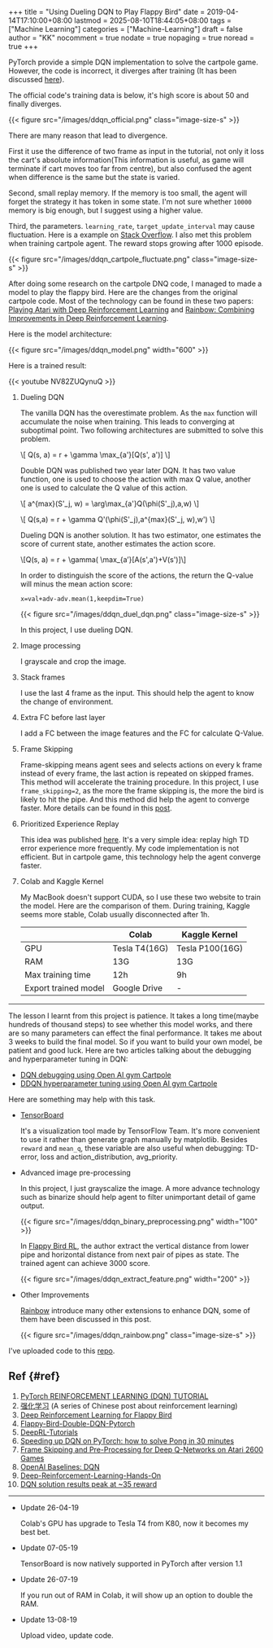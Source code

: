+++
title = "Using Dueling DQN to Play Flappy Bird"
date = 2019-04-14T17:10:00+08:00
lastmod = 2025-08-10T18:44:05+08:00
tags = ["Machine Learning"]
categories = ["Machine-Learning"]
draft = false
author = "KK"
nocomment = true
nodate = true
nopaging = true
noread = true
+++

PyTorch provide a simple DQN implementation to solve the cartpole game. However, the code is incorrect, it diverges after training (It has been discussed [here](https://discuss.pytorch.org/t/dqn-example-from-pytorch-diverged/4123)).

The official code's training data is below, it's high score is about 50 and finally diverges.

{{< figure src="/images/ddqn_official.png" class="image-size-s" >}}

There are many reason that lead to divergence.

First it use the difference of two frame as input in the tutorial, not only it loss the cart's absolute information(This information is useful, as game will terminate if cart moves too far from centre), but also confused the agent when difference is the same but the state is varied.

Second, small replay memory. If the memory is too small, the agent will forget the strategy it has token in some state. I'm not sure whether `10000` memory is big enough, but I suggest using a higher value.

Third, the parameters. `learning_rate`, `target_update_interval` may cause fluctuation. Here is a example on [Stack Overflow](https://stackoverflow.com/questions/49837204/performance-fluctuates-as-it-is-trained-with-dqn). I also met this problem when training cartpole agent. The reward stops growing after 1000 episode.

{{< figure src="/images/ddqn_cartpole_fluctuate.png" class="image-size-s" >}}

After doing some research on the cartpole DNQ code, I managed to made a model to play the flappy bird. Here are the changes from the original cartpole code. Most of the technology can be found in these two papers: [Playing Atari with Deep Reinforcement Learning](https://arxiv.org/abs/1312.5602) and [Rainbow: Combining Improvements in Deep Reinforcement Learning](https://arxiv.org/abs/1710.02298).

Here is the model architecture:

{{< figure src="/images/ddqn_model.png" width="600" >}}

Here is a trained result:

{{&lt; youtube NV82ZUQynuQ &gt;}}

1.  Dueling DQN

    The vanilla DQN has the overestimate problem. As the `max` function will accumulate the noise when training. This leads to converging at suboptimal point. Two following architectures are submitted to solve this problem.

    \\[ Q(s, a) = r + \gamma \max\_{a'}[Q(s', a')] \\]

    Double DQN was published two year later DQN. It has two value function, one is used to choose the action with max Q value, another one is used to calculate the Q value of this action.

    \\[ a^{max}(S'\_j, w) = \arg\max\_{a'}Q(\phi(S'\_j),a,w) \\]

    \\[ Q(s,a) = r + \gamma Q'(\phi(S'\_j),a^{max}(S'\_j, w),w') \\]

    Dueling DQN is another solution. It has two estimator, one estimates the score of current state, another estimates the action score.

    \\[Q(s, a) = r + \gamma( \max\_{a’}[A(s',a')+V(s')]\\]

    In order to distinguish the score of the actions, the return the Q-value will minus the mean action score:

    `x=val+adv-adv.mean(1,keepdim=True)`

    {{< figure src="/images/ddqn_duel_dqn.png" class="image-size-s" >}}

    In this project, I use dueling DQN.

2.  Image processing

    I grayscale and crop the image.

3.  Stack frames

    I use the last 4 frame as the input. This should help the agent to know the change of environment.

4.  Extra FC before last layer

    I add a FC between the image features and the FC for calculate Q-Value.

5.  Frame Skipping

    Frame-skipping means agent sees and selects actions on every k frame instead of every frame, the last action is repeated on skipped frames. This method will accelerate the training procedure. In this project, I use `frame_skipping=2`, as the more the frame skipping is, the more the bird is likely to hit the pipe. And this method did help the agent to converge faster. More details can be found in this [post](https://danieltakeshi.github.io/2016/11/25/frame-skipping-and-preprocessing-for-deep-q-networks-on-atari-2600-games/).

6.  Prioritized Experience Replay

    This idea was published [here](https://arxiv.org/abs/1511.05952). It's a very simple idea: replay high TD error experience more frequently. My code implementation is not efficient. But in cartpole game, this technology help the agent converge faster.

7.  Colab and Kaggle Kernel

    My MacBook doesn't support CUDA, so I use these two website to train the model. Here are the comparison of them. During training, Kaggle seems more stable, Colab usually disconnected after 1h.

    |                      | Colab         | Kaggle Kernel   |
    |----------------------|---------------|-----------------|
    | GPU                  | Tesla T4(16G) | Tesla P100(16G) |
    | RAM                  | 13G           | 13G             |
    | Max training time    | 12h           | 9h              |
    | Export trained model | Google Drive  | -               |

---

The lesson I learnt from this project is patience. It takes a long time(maybe hundreds of thousand steps) to see whether this model works, and there are so many parameters can effect the final performance. It takes me about 3 weeks to build the final model. So if you want to build your own model, be patient and good luck. Here are two articles talking about the debugging and hyperparameter tuning in DQN:

-   [DQN debugging using Open AI gym Cartpole](https://adgefficiency.com/dqn-debugging/)
-   [DDQN hyperparameter tuning using Open AI gym Cartpole](https://adgefficiency.com/dqn-tuning/)

Here are something may help with this task.

-   [TensorBoard](https://www.tensorflow.org/guide/summaries_and_tensorboard)

    It's a visualization tool made by TensorFlow Team. It's more convenient to use it rather than generate graph manually by matplotlib. Besides `reward` and `mean_q`, these variable are also useful when debugging: TD-error, loss and action_distribution, avg_priority.

-   Advanced image pre-processing

    In this project, I just grayscalize the image. A more advance technology such as binarize should help agent to filter unimportant detail of game output.

    {{< figure src="/images/ddqn_binary_preprocessing.png" width="100" >}}

    In [Flappy Bird RL](https://sarvagyavaish.github.io/FlappyBirdRL/), the author extract the vertical distance from lower pipe and horizontal distance from next pair of pipes as state. The trained agent can achieve 3000 score.

    {{< figure src="/images/ddqn_extract_feature.png" width="200" >}}

<!--listend-->

-   Other Improvements

    [Rainbow](https://arxiv.org/abs/1710.02298) introduce many other extensions to enhance DQN, some of them have been discussed in this post.

    {{< figure src="/images/ddqn_rainbow.png" class="image-size-s" >}}

I've uploaded code to this [repo](https://github.com/bebound/flappy-bird-dqn).


## Ref {#ref}

1.  [PyTorch REINFORCEMENT LEARNING (DQN) TUTORIAL](https://pytorch.org/tutorials/intermediate/reinforcement_q_learning.html)
2.  [强化学习](https://www.cnblogs.com/pinard/category/1254674.html) (A series of Chinese post about reinforcement learning)
3.  [Deep Reinforcement Learning for Flappy Bird](http://cs229.stanford.edu/proj2015/362_report.pdf)
4.  [Flappy-Bird-Double-DQN-Pytorch](https://github.com/ttaoREtw/Flappy-Bird-Double-DQN-Pytorch)
5.  [DeepRL-Tutorials](https://github.com/qfettes/DeepRL-Tutorials)
6.  [Speeding up DQN on PyTorch: how to solve Pong in 30 minutes](https://medium.com/mlreview/speeding-up-dqn-on-pytorch-solving-pong-in-30-minutes-81a1bd2dff55)
7.  [Frame Skipping and Pre-Processing for Deep Q-Networks on Atari 2600 Games](https://danieltakeshi.github.io/2016/11/25/frame-skipping-and-preprocessing-for-deep-q-networks-on-atari-2600-games/)
8.  [OpenAI Baselines: DQN](https://openai.com/blog/openai-baselines-dqn/)
9.  [Deep-Reinforcement-Learning-Hands-On](https://github.com/susantamoh84/Deep-Reinforcement-Learning-Hands-On/)
10. [DQN solution results peak at ~35 reward](https://github.com/dennybritz/reinforcement-learning/issues/30)

---

-   Update 26-04-19

    Colab's GPU has upgrade to Tesla T4 from K80, now it becomes my best bet.

-   Update 07-05-19

    TensorBoard is now natively supported in PyTorch after version 1.1

-   Update 26-07-19

    If you run out of RAM in Colab, it will show up an option to double the RAM.

-   Update 13-08-19

    Upload video, update code.

